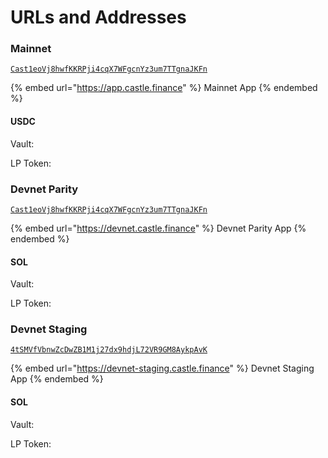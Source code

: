 # URLs and Addresses

### Mainnet

[`Cast1eoVj8hwfKKRPji4cqX7WFgcnYz3um7TTgnaJKFn`](https://explorer.solana.com/address/Cast1eoVj8hwfKKRPji4cqX7WFgcnYz3um7TTgnaJKFn)

{% embed url="https://app.castle.finance" %}
Mainnet App
{% endembed %}

#### USDC

Vault:&#x20;

LP Token:&#x20;

### Devnet Parity

[`Cast1eoVj8hwfKKRPji4cqX7WFgcnYz3um7TTgnaJKFn`](https://explorer.solana.com/address/Cast1eoVj8hwfKKRPji4cqX7WFgcnYz3um7TTgnaJKFn?cluster=devnet)

{% embed url="https://devnet.castle.finance" %}
Devnet Parity App
{% endembed %}

#### SOL

Vault:&#x20;

LP Token:&#x20;

### Devnet Staging

[`4tSMVfVbnwZcDwZB1M1j27dx9hdjL72VR9GM8AykpAvK`](https://explorer.solana.com/address/4tSMVfVbnwZcDwZB1M1j27dx9hdjL72VR9GM8AykpAvK?cluster=devnet)

{% embed url="https://devnet-staging.castle.finance" %}
Devnet Staging App
{% endembed %}

#### SOL

Vault:&#x20;

LP Token:&#x20;
